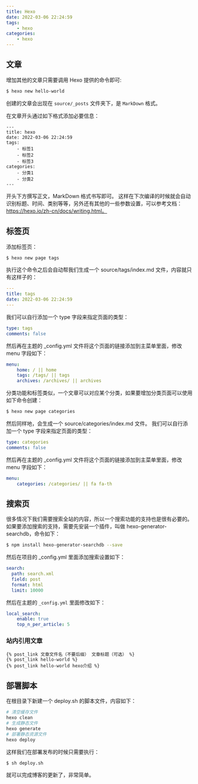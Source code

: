 ```yaml
---
title: Hexo
date: 2022-03-06 22:24:59
tags:
    - hexo
categories:
    - hexo
---
```


## 文章
增加其他的文章只需要调用 Hexo 提供的命令即可:

```bash
$ hexo new hello-world
```

创建的文章会出现在 `source/_posts` 文件夹下，是 `MarkDown` 格式。

在文章开头通过如下格式添加必要信息：
```
---
title: hexo
date: 2022-03-06 22:24:59
tags:
    - 标签1
    - 标签2
    - 标签3
categories:
    - 分类1
    - 分类2
---
```
开头下方撰写正文，MarkDown 格式书写即可。
这样在下次编译的时候就会自动识别标题、时间、类别等等，另外还有其他的一些参数设置，可以参考文档：https://hexo.io/zh-cn/docs/writing.html。

## 标签页
添加标签页：

```bash
$ hexo new page tags
```
执行这个命令之后会自动帮我们生成一个 source/tags/index.md 文件，内容就只有这样子的：

```yml
---
title: tags
date: 2022-03-06 22:24:59
---
```
我们可以自行添加一个 type 字段来指定页面的类型：

```yml
type: tags
comments: false 
```
然后再在主题的 _config.yml 文件将这个页面的链接添加到主菜单里面，修改 menu 字段如下：

```yml
menu:
    home: / || home
    tags: /tags/ || tags
    archives: /archives/ || archives
```

分类功能和标签类似，一个文章可以对应某个分类，如果要增加分类页面可以使用如下命令创建：

```bash
$ hexo new page categories
```

然后同样地，会生成一个 source/categories/index.md 文件。
我们可以自行添加一个 type 字段来指定页面的类型：

```yml
type: categories
comments: false
```
然后再在主题的 _config.yml 文件将这个页面的链接添加到主菜单里面，修改 menu 字段如下：

```yml
menu:
    categories: /categories/ || fa fa-th
```

## 搜索页
很多情况下我们需要搜索全站的内容，所以一个搜索功能的支持也是很有必要的。
如果要添加搜索的支持，需要先安装一个插件，叫做 hexo-generator-searchdb，命令如下：

```bash
$ npm install hexo-generator-searchdb --save
```

然后在项目的 _config.yml 里面添加搜索设置如下：

```yml
search:
  path: search.xml
  field: post
  format: html
  limit: 10000
```

然后在主题的 `_config.yml` 里面修改如下：

```yml
local_search:
    enable: true
    top_n_per_article: 5
```

### 站内引用文章

```
{% post_link 文章文件名（不要后缀） 文章标题（可选） %}
{% post_link hello-world %}
{% post_link hello-world hexo介绍 %}
```








## 部署脚本

在根目录下新建一个 deploy.sh 的脚本文件，内容如下：

```bash
# 清空缓存文件
hexo clean
# 生成静态文件
hexo generate
# 部署静态资源文件
hexo deploy
```

这样我们在部署发布的时候只需要执行：

```bash
$ sh deploy.sh
```

就可以完成博客的更新了，非常简单。

